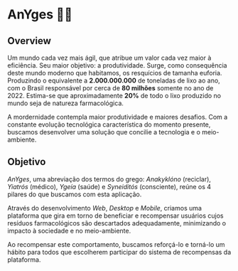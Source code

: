 # AnYges 💊🌱

## Overview

Um mundo cada vez mais ágil, que atribue um valor cada vez maior à eficiência. Seu maior objetivo: a produtividade. Surge, como consequência deste mundo moderno que habitamos, os resquícios de tamanha euforia. Produzindo o equivalente a **2.000.000.000** de toneladas de lixo ao ano, com o Brasil responsável por cerca de **80 milhões** somente no ano de 2022. Estima-se que aproximadamente **20%** de todo o lixo produzido no mundo seja de natureza farmacológica. 

A mordernidade contempla maior produtividade e maiores desafios. Com a constante evolução tecnológica característica do momento presente, buscamos desenvolver uma solução que concilie a tecnologia e o meio-ambiente.

## Objetivo   

*AnYges*, uma abreviação dos termos do grego: *Anakyklóno* (reciclar), *Yiatrós* (médico), *Ygeía* (saúde) e *Syneiditós* (consciente), reúne os 4 pilares do que buscamos com esta aplicação.

Através do desenvolvimento *Web*, *Desktop* e *Mobile*, criamos uma plataforma que gira em torno de beneficiar e recompensar usuários cujos resíduos farmacológicos são descartados adequadamente, minimizando o impacto à sociedade e no meio-ambiente.

Ao recompensar este comportamento, buscamos reforçá-lo e torná-lo um hábito para todos que escolherem participar do sistema de recompensas da plataforma.
